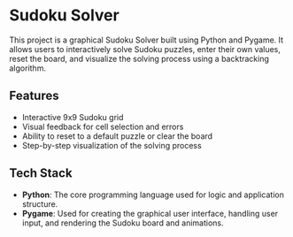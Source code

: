 # Sudoku Solver

This project is a graphical Sudoku Solver built using Python and Pygame. It allows users to interactively solve Sudoku puzzles, enter their own values, reset the board, and visualize the solving process using a backtracking algorithm.

## Features

- Interactive 9x9 Sudoku grid
- Visual feedback for cell selection and errors
- Ability to reset to a default puzzle or clear the board
- Step-by-step visualization of the solving process

## Tech Stack

- **Python**: The core programming language used for logic and application structure.
- **Pygame**: Used for creating the graphical user interface, handling user input, and rendering the Sudoku board and animations.

